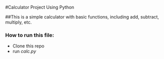 
#Calculator Project Using Python

##This is a simple calculator with basic functions, including add, subtract, multiply, etc.

### How to run this file:
- Clone this repo
- run *calc.py*

